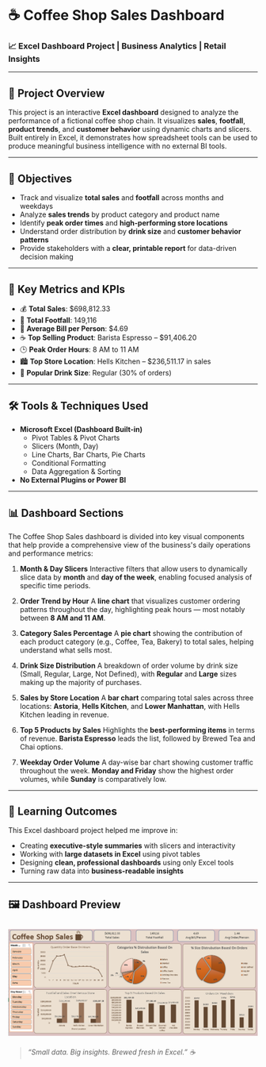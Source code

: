 # ☕ Coffee Shop Sales Dashboard

### 📈 Excel Dashboard Project | Business Analytics | Retail Insights

---

## 🧾 Project Overview

This project is an interactive **Excel dashboard** designed to analyze the performance of a fictional coffee shop chain. It visualizes **sales**, **footfall**, **product trends**, and **customer behavior** using dynamic charts and slicers. Built entirely in Excel, it demonstrates how spreadsheet tools can be used to produce meaningful business intelligence with no external BI tools.

---

## 🎯 Objectives

- Track and visualize **total sales** and **footfall** across months and weekdays  
- Analyze **sales trends** by product category and product name  
- Identify **peak order times** and **high-performing store locations**  
- Understand order distribution by **drink size** and **customer behavior patterns**  
- Provide stakeholders with a **clear, printable report** for data-driven decision making  

---

## 🧩 Key Metrics and KPIs

- 💰 **Total Sales**: $698,812.33  
- 👣 **Total Footfall**: 149,116  
- 🧾 **Average Bill per Person**: $4.69  
- ☕ **Top Selling Product**: Barista Espresso – $91,406.20  
- 🕒 **Peak Order Hours**: 8 AM to 11 AM  
- 🏙️ **Top Store Location**: Hells Kitchen – $236,511.17 in sales  
- 🧃 **Popular Drink Size**: Regular (30% of orders)

---

## 🛠️ Tools & Techniques Used

- **Microsoft Excel (Dashboard Built-in)**
  - Pivot Tables & Pivot Charts
  - Slicers (Month, Day)
  - Line Charts, Bar Charts, Pie Charts
  - Conditional Formatting
  - Data Aggregation & Sorting
- **No External Plugins or Power BI**



---

## 📊 Dashboard Sections 

The Coffee Shop Sales dashboard is divided into key visual components that help provide a comprehensive view of the business's daily operations and performance metrics:

1. **Month & Day Slicers**
   Interactive filters that allow users to dynamically slice data by **month** and **day of the week**, enabling focused analysis of specific time periods.

2. **Order Trend by Hour**
   A **line chart** that visualizes customer ordering patterns throughout the day, highlighting peak hours — most notably between **8 AM and 11 AM**.

3. **Category Sales Percentage**
   A **pie chart** showing the contribution of each product category (e.g., Coffee, Tea, Bakery) to total sales, helping understand what sells most.

4. **Drink Size Distribution**
   A breakdown of order volume by drink size (Small, Regular, Large, Not Defined), with **Regular** and **Large** sizes making up the majority of purchases.

5. **Sales by Store Location**
   A **bar chart** comparing total sales across three locations: **Astoria**, **Hells Kitchen**, and **Lower Manhattan**, with Hells Kitchen leading in revenue.

6. **Top 5 Products by Sales**
   Highlights the **best-performing items** in terms of revenue. **Barista Espresso** leads the list, followed by Brewed Tea and Chai options.

7. **Weekday Order Volume**
   A day-wise bar chart showing customer traffic throughout the week. **Monday and Friday** show the highest order volumes, while **Sunday** is comparatively low.





---

## 📘 Learning Outcomes

This Excel dashboard project helped me improve in:

- Creating **executive-style summaries** with slicers and interactivity  
- Working with **large datasets in Excel** using pivot tables  
- Designing **clean, professional dashboards** using only Excel tools  
- Turning raw data into **business-readable insights**  

---
## 🖼️ Dashboard Preview

![Coffee Shop Sales Dashboard](https://github.com/Nikhillonkar19-code/Coffee-Shop-Sales-Dashboard/blob/main/coffee_dashboard.png)
---









> *“Small data. Big insights. Brewed fresh in Excel.” ☕*

